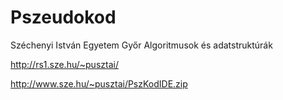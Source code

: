 # Pszeudokod
Széchenyi István Egyetem Győr Algoritmusok és adatstruktúrák

http://rs1.sze.hu/~pusztai/

http://www.sze.hu/~pusztai/PszKodIDE.zip

